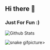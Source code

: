 ## Hi there 👋

### Just For Fun :)

![Github Stats](https://github-readme-stats.vercel.app/api?username=JHGondori&show_icons=true)

![snake gif](https://github.com/아이디/아이디/blob/output/github-contribution-grid-snake.svg)picture>

<!--
**JHGondori/JHGondori** is a ✨ _special_ ✨ repository because its `README.md` (this file) appears on your GitHub profile.

Here are some ideas to get you started:

- 🔭 I’m currently working on ...
- 🌱 I’m currently learning ...
- 👯 I’m looking to collaborate on ...
- 🤔 I’m looking for help with ...
- 💬 Ask me about ...
- 📫 How to reach me: ...
- 😄 Pronouns: ...
- ⚡ Fun fact: ...
-->
